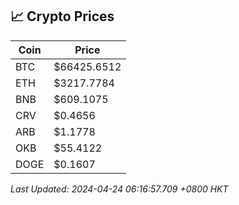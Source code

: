 ## 📈 Crypto Prices

| Coin | Price |
| ---- | ----- |
| BTC | $66425.6512 |
| ETH | $3217.7784 |
| BNB | $609.1075 |
| CRV | $0.4656 |
| ARB | $1.1778 |
| OKB | $55.4122 |
| DOGE | $0.1607 |

_Last Updated: 2024-04-24 06:16:57.709 +0800 HKT_